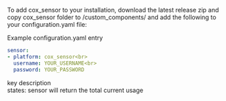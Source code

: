 To add cox_sensor to your installation, download the latest release zip and copy cox_sensor folder to <config directory>/custom_components/ and add the following to your configuration.yaml file:

Example configuration.yaml entry

```yaml
sensor:
- platform: cox_sensor<br>
  username: YOUR_USERNAME<br>
  password: YOUR_PASSWORD
```
key	description<br>
states: sensor will return the total current usage

